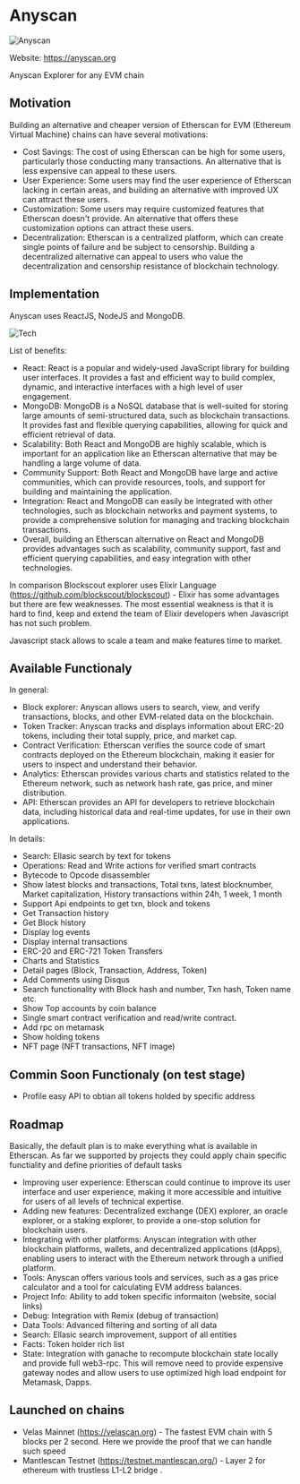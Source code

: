 # Anyscan

![Anyscan](https://anyscan.org/img/logo.svg)

Website: https://anyscan.org

Anyscan Explorer for any EVM chain

## Motivation 

Building an alternative and cheaper version of Etherscan for EVM (Ethereum Virtual Machine) chains can have several motivations:

* Cost Savings: The cost of using Etherscan can be high for some users, particularly those conducting many transactions. An alternative that is less expensive can appeal to these users.
* User Experience: Some users may find the user experience of Etherscan lacking in certain areas, and building an alternative with improved UX can attract these users.
* Customization: Some users may require customized features that Etherscan doesn't provide. An alternative that offers these customization options can attract these users.
* Decentralization: Etherscan is a centralized platform, which can create single points of failure and be subject to censorship. Building a decentralized alternative can appeal to users who value the decentralization and censorship resistance of blockchain technology.

## Implementation 

Anyscan uses ReactJS, NodeJS and MongoDB. 

![Tech](https://miro.medium.com/proxy/0*hU4zJiyVwWcM0L-w.png)

List of benefits: 

* React: React is a popular and widely-used JavaScript library for building user interfaces. It provides a fast and efficient way to build complex, dynamic, and interactive interfaces with a high level of user engagement.
* MongoDB: MongoDB is a NoSQL database that is well-suited for storing large amounts of semi-structured data, such as blockchain transactions. It provides fast and flexible querying capabilities, allowing for quick and efficient retrieval of data.
* Scalability: Both React and MongoDB are highly scalable, which is important for an application like an Etherscan alternative that may be handling a large volume of data.
* Community Support: Both React and MongoDB have large and active communities, which can provide resources, tools, and support for building and maintaining the application.
* Integration: React and MongoDB can easily be integrated with other technologies, such as blockchain networks and payment systems, to provide a comprehensive solution for managing and tracking blockchain transactions.
* Overall, building an Etherscan alternative on React and MongoDB provides advantages such as scalability, community support, fast and efficient querying capabilities, and easy integration with other technologies.

In comparison Blockscout explorer uses Elixir Language (https://github.com/blockscout/blockscout) - Elixir has some advantages but there are few weaknesses. The most essential weakness is that it is hard to find, keep and extend the team of Elixir developers when Javascript has not such problem. 

Javascript stack allows to scale a team and make features time to market. 

## Available Functionaly

In general: 

* Block explorer: Anyscan allows users to search, view, and verify transactions, blocks, and other EVM-related data on the blockchain.
* Token Tracker: Anyscan tracks and displays information about ERC-20 tokens, including their total supply, price, and market cap.
* Contract Verification: Etherscan verifies the source code of smart contracts deployed on the Ethereum blockchain, making it easier for users to inspect and understand their behavior.
* Analytics: Etherscan provides various charts and statistics related to the Ethereum network, such as network hash rate, gas price, and miner distribution.
* API: Etherscan provides an API for developers to retrieve blockchain data, including historical data and real-time updates, for use in their own applications.


In details: 

* Search: Ellasic search by text for tokens
* Operations: Read and Write actions for verified smart contracts 
* Bytecode to Opcode disassembler
* Show latest blocks and transactions, Total txns, latest blocknumber, Market capitalization, History transactions within 24h, 1 week, 1 month
* Support Api endpoints to get txn, block and tokens
* Get Transaction history
* Get Block history
* Display log events
* Display internal transactions
* ERC-20 and ERC-721 Token Transfers
* Charts and Statistics
* Detail pages (Block, Transaction, Address, Token)
* Add Comments using Disqus
* Search functionality with Block hash and number, Txn hash, Token name etc.
* Show Top accounts by coin balance
* Single smart contract verification and read/write contract.
* Add rpc on metamask
* Show holding tokens
* NFT page (NFT transactions, NFT image)


## Commin Soon Functionaly (on test stage)

* Profile easy API to obtian all tokens holded by specific address 

## Roadmap

Basically, the default plan is to make everything what is available in Etherscan.
As far we supported by projects they could apply chain specific functiality and define priorities of default tasks


* Improving user experience: Etherscan could continue to improve its user interface and user experience, making it more accessible and intuitive for users of all levels of technical expertise.
* Adding new features: Decentralized exchange (DEX) explorer, an oracle explorer, or a staking explorer, to provide a one-stop solution for blockchain users.
* Integrating with other platforms: Anyscan integration with other blockchain platforms, wallets, and decentralized applications (dApps), enabling users to interact with the Ethereum network through a unified platform.
* Tools: Anyscan offers various tools and services, such as a gas price calculator and a tool for calculating EVM address balances.
* Project Info: Ability to add token specific informaiton (website, social links)
* Debug: Integration with Remix (debug of transaction)
* Data Tools: Advanced filtering and sorting of all data
* Search: Ellasic search improvement, support of all entities 
* Facts: Token holder rich list
* State: Integration with ganache to recompute blockchain state locally and provide full web3-rpc. This will remove need to provide expensive gateway nodes and allow users to use optimized high load endpoint for Metamask, Dapps.



## Launched on chains

* Velas Mainnet (https://velascan.org) - The fastest EVM chain with 5 blocks per 2 second. Here we provide the proof that we can handle such speed
* Mantlescan Testnet (https://testnet.mantlescan.org/) - Layer 2 for ethereum with trustless L1-L2 bridge . 




